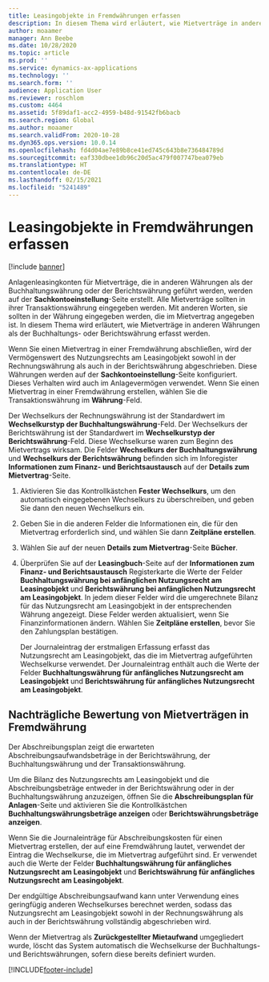 ```yaml
---
title: Leasingobjekte in Fremdwährungen erfassen
description: In diesem Thema wird erläutert, wie Mietverträge in anderen Währungen als der Buchhaltungs- oder Berichtswährung erfasst werden.
author: moaamer
manager: Ann Beebe
ms.date: 10/28/2020
ms.topic: article
ms.prod: ''
ms.service: dynamics-ax-applications
ms.technology: ''
ms.search.form: ''
audience: Application User
ms.reviewer: roschlom
ms.custom: 4464
ms.assetid: 5f89daf1-acc2-4959-b48d-91542fb6bacb
ms.search.region: Global
ms.author: moaamer
ms.search.validFrom: 2020-10-28
ms.dyn365.ops.version: 10.0.14
ms.openlocfilehash: fd4d04ae7e89b8ce41ed745c643b8e736484789d
ms.sourcegitcommit: eaf330dbee1db96c20d5ac479f007747bea079eb
ms.translationtype: HT
ms.contentlocale: de-DE
ms.lasthandoff: 02/15/2021
ms.locfileid: "5241489"
---
```

# <a name="record-leases-in-foreign-currencies"></a>Leasingobjekte in Fremdwährungen erfassen

[!include [banner](../includes/banner.md)]

Anlagenleasingkonten für Mietverträge, die in anderen Währungen als der Buchhaltungswährung oder der Berichtswährung geführt werden, werden auf der **Sachkontoeinstellung**-Seite erstellt. Alle Mietverträge sollten in ihrer Transaktionswährung eingegeben werden. Mit anderen Worten, sie sollten in der Währung eingegeben werden, die im Mietvertrag angegeben ist. In diesem Thema wird erläutert, wie Mietverträge in anderen Währungen als der Buchhaltungs- oder Berichtswährung erfasst werden.

Wenn Sie einen Mietvertrag in einer Fremdwährung abschließen, wird der Vermögenswert des Nutzungsrechts am Leasingobjekt sowohl in der Rechnungswährung als auch in der Berichtswährung abgeschrieben. Diese Währungen werden auf der **Sachkontoeinstellung**-Seite konfiguriert. Dieses Verhalten wird auch im Anlagevermögen verwendet. Wenn Sie einen Mietvertrag in einer Fremdwährung erstellen, wählen Sie die Transaktionswährung im **Währung**-Feld.

Der Wechselkurs der Rechnungswährung ist der Standardwert im **Wechselkurstyp der Buchhaltungswährung**-Feld. Der Wechselkurs der Berichtswährung ist der Standardwert im **Wechselkurstyp der Berichtswährung**-Feld. Diese Wechselkurse waren zum Beginn des Mietvertrags wirksam. Die Felder **Wechselkurs der Buchhaltungswährung** und **Wechselkurs der Berichtswährung** befinden sich im Inforegister **Informationen zum Finanz- und Berichtsaustausch** auf der **Details zum Mietvertrag**-Seite.

1. Aktivieren Sie das Kontrollkästchen **Fester Wechselkurs**, um den automatisch eingegebenen Wechselkurs zu überschreiben, und geben Sie dann den neuen Wechselkurs ein.
2. Geben Sie in die anderen Felder die Informationen ein, die für den Mietvertrag erforderlich sind, und wählen Sie dann **Zeitpläne erstellen**.
3. Wählen Sie auf der neuen **Details zum Mietvertrag**-Seite **Bücher**.
4. Überprüfen Sie auf der **Leasingbuch**-Seite auf der **Informationen zum Finanz- und Berichtsaustausch** Registerkarte die Werte der Felder **Buchhaltungswährung bei anfänglichen Nutzungsrecht am Leasingobjekt** und **Berichtswährung bei anfänglichen Nutzungsrecht am Leasingobjekt**. In jedem dieser Felder wird die umgerechnete Bilanz für das Nutzungsrecht am Leasingobjekt in der entsprechenden Währung angezeigt. Diese Felder werden aktualisiert, wenn Sie Finanzinformationen ändern. Wählen Sie **Zeitpläne erstellen**, bevor Sie den Zahlungsplan bestätigen.

    Der Journaleintrag der erstmaligen Erfassung erfasst das Nutzungsrecht am Leasingobjekt, das die im Mietvertrag aufgeführten Wechselkurse verwendet. Der Journaleintrag enthält auch die Werte der Felder **Buchhaltungswährung für anfängliches Nutzungsrecht am Leasingobjekt** und **Berichtswährung für anfängliches Nutzungsrecht am Leasingobjekt**.

## <a name="subsequent-measurement-for-foreign-currency-leases"></a>Nachträgliche Bewertung von Mietverträgen in Fremdwährung

Der Abschreibungsplan zeigt die erwarteten Abschreibungsaufwandsbeträge in der Berichtswährung, der Buchhaltungswährung und der Transaktionswährung.

Um die Bilanz des Nutzungsrechts am Leasingobjekt und die Abschreibungsbeträge entweder in der Berichtswährung oder in der Buchhaltungswährung anzuzeigen, öffnen Sie die **Abschreibungsplan für Anlagen**-Seite und aktivieren Sie die Kontrollkästchen **Buchhaltungswährungsbeträge anzeigen** oder **Berichtswährungsbeträge anzeigen**.

Wenn Sie die Journaleinträge für Abschreibungskosten für einen Mietvertrag erstellen, der auf eine Fremdwährung lautet, verwendet der Eintrag die Wechselkurse, die im Mietvertrag aufgeführt sind. Er verwendet auch die Werte der Felder **Buchhaltungswährung für anfängliches Nutzungsrecht am Leasingobjekt** und **Berichtswährung für anfängliches Nutzungsrecht am Leasingobjekt**.

Der endgültige Abschreibungsaufwand kann unter Verwendung eines geringfügig anderen Wechselkurses berechnet werden, sodass das Nutzungsrecht am Leasingobjekt sowohl in der Rechnungswährung als auch in der Berichtswährung vollständig abgeschrieben wird.

Wenn der Mietvertrag als **Zurückgestellter Mietaufwand** umgegliedert wurde, löscht das System automatisch die Wechselkurse der Buchhaltungs- und Berichtswährungen, sofern diese bereits definiert wurden.


[!INCLUDE[footer-include](../../includes/footer-banner.md)]